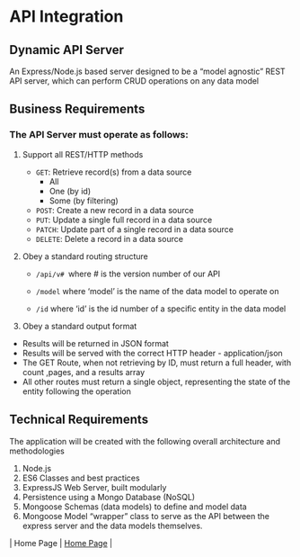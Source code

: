 # API Integration

## Dynamic API Server

An Express/Node.js based server designed to be a “model agnostic” REST API server, which can perform CRUD operations on any data model

## Business Requirements

### The API Server must operate as follows:

1. Support all REST/HTTP methods

    - `GET`: Retrieve record(s) from a data source
        - All
        - One (by id)
        - Some (by filtering)
    - `POST`: Create a new record in a data source
    - `PUT`: Update a single full record in a data source
    - `PATCH`: Update part of a single record in a data source
    - `DELETE`: Delete a record in a data source
2. Obey a standard routing structure

    - `/api/v# `where # is the version number of our API

    - `/model` where ‘model’ is the name of the data model to operate on

    - `/id` where ‘id’ is the id number of a specific entity in the data model

3. Obey a standard output format

- Results will be returned in JSON format
- Results will be served with the correct HTTP header - application/json
- The GET Route, when not retrieving by ID, must return a full header, with count ,pages, and a results array
- All other routes must return a single object, representing the state of the entity following the operation

## Technical Requirements

The application will be created with the following overall architecture and methodologies

1. Node.js
2. ES6 Classes and best practices
3. ExpressJS Web Server, built modularly
4. Persistence using a Mongo Database (NoSQL)
5. Mongoose Schemas (data models) to define and model data
6. Mongoose Model “wrapper” class to serve as the API between the express server and the data models themselves.

| Home Page               | [Home Page](./README.md)                                |
